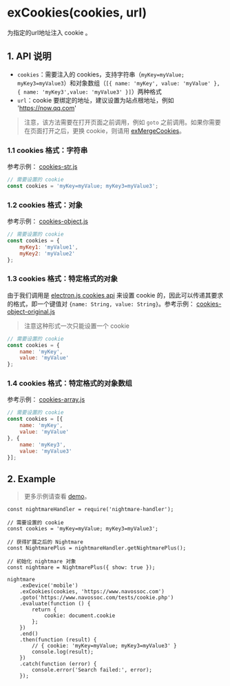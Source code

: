 # exCookies(cookies, url)

为指定的url地址注入 cookie 。

## 1. API 说明

- `cookies`：需要注入的 cookies，支持字符串（`myKey=myValue; myKey3=myValue3`）和对象数组（`[{ name: 'myKey', value: 'myValue' }, { name: 'myKey3',value: 'myValue3' }]`）两种格式
- `url`：cookie 要绑定的地址，建议设置为站点根地址，例如 'https://now.qq.com'

> 注意，该方法需要在打开页面之前调用，例如 `goto` 之前调用。如果你需要在页面打开之后，更换 cookie，则请用 [exMergeCookies](./exMergeCookies.md)。

### 1.1 cookies 格式：字符串

参考示例： [cookies-str.js](../demo/extend-exCookies/cookies-str.js)

```js
// 需要设置的 cookie
const cookies = 'myKey=myValue; myKey3=myValue3';
```

### 1.2 cookies 格式：对象

参考示例： [cookies-object.js](../demo/extend-exCookies/cookies-object.js)

```js
// 需要设置的 cookie
const cookies = {
    myKey1: 'myValue1',
    myKey2: 'myValue2'
};
```

### 1.3 cookies 格式：特定格式的对象

由于我们调用是 [electron.js cookies api](https://electronjs.org/docs/api/cookies) 来设置 cookie 的，因此可以传递其要求的格式，即一个键值对 `{name: String, value: String}`。参考示例： [cookies-object-original.js](../demo/extend-exCookies/cookies-object-original.js)

> 注意这种形式一次只能设置一个 cookie

```js
// 需要设置的 cookie
const cookies = {
    name: 'myKey',
    value: 'myValue'
};
```

### 1.4 cookies 格式：特定格式的对象数组

参考示例： [cookies-array.js](../demo/extend-exCookies/cookies-array.js)

```js
// 需要设置的 cookie
const cookies = [{
    name: 'myKey',
    value: 'myValue'
}, {
    name: 'myKey3',
    value: 'myValue3'
}];
```


## 2. Example

> 更多示例请查看 [demo](../demo/extend-exCookies)。

```
const nightmareHandler = require('nightmare-handler');

// 需要设置的 cookie
const cookies = 'myKey=myValue; myKey3=myValue3';

// 获得扩展之后的 Nightmare
const NightmarePlus = nightmareHandler.getNightmarePlus();

// 初始化 nightmare 对象
const nightmare = NightmarePlus({ show: true });

nightmare
    .exDevice('mobile')
    .exCookies(cookies, 'https://www.navossoc.com')
    .goto('https://www.navossoc.com/tests/cookie.php')
    .evaluate(function () {
        return {
            cookie: document.cookie
        };
    })
    .end()
    .then(function (result) {
        // { cookie: 'myKey=myValue; myKey3=myValue3' }
        console.log(result);
    })
    .catch(function (error) {
        console.error('Search failed:', error);
    });
```
